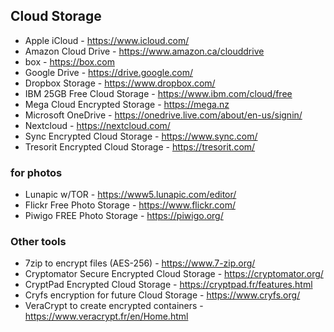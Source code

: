 ## Cloud Storage
- Apple iCloud - https://www.icloud.com/
- Amazon Cloud Drive - https://www.amazon.ca/clouddrive
- box - https://box.com 
- Google Drive - https://drive.google.com/
- Dropbox Storage - https://www.dropbox.com/
- IBM 25GB Free Cloud Storage - https://www.ibm.com/cloud/free
- Mega Cloud Encrypted Storage - https://mega.nz
- Microsoft OneDrive - https://onedrive.live.com/about/en-us/signin/
- Nextcloud - https://nextcloud.com/ 
- Sync Encrypted Cloud Storage - https://www.sync.com/
- Tresorit Encrypted Cloud Storage - https://tresorit.com/

### for photos 
- Lunapic w/TOR - https://www5.lunapic.com/editor/
- Flickr Free Photo Storage - https://www.flickr.com/
- Piwigo FREE Photo Storage - https://piwigo.org/


### Other tools 
- 7zip to encrypt files (AES-256) - https://www.7-zip.org/ 
- Cryptomator Secure Encrypted Cloud Storage - https://cryptomator.org/
- CryptPad Encrypted Cloud Storage - https://cryptpad.fr/features.html
- Cryfs encryption for future Cloud Storage - https://www.cryfs.org/
- VeraCrypt to create encrypted containers - https://www.veracrypt.fr/en/Home.html
